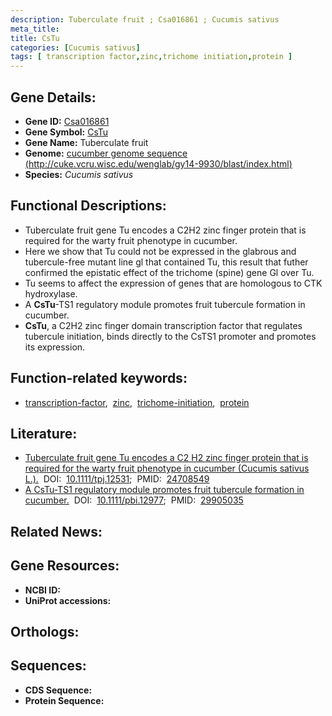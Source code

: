 ```yaml
---
description: Tuberculate fruit ; Csa016861 ; Cucumis sativus
meta_title:
title: CsTu
categories: [Cucumis sativus]
tags: [ transcription factor,zinc,trichome initiation,protein ]
---
```


## Gene Details:
- **Gene ID:** [Csa016861]()
- **Gene Symbol:** <u>CsTu</u>
- **Gene Name:** Tuberculate fruit
- **Genome:** [cucumber genome sequence (http://cuke.vcru.wisc.edu/wenglab/gy14-9930/blast/index.html)]()
- **Species:** *Cucumis sativus*

## Functional Descriptions:
   - Tuberculate fruit gene Tu encodes a C2H2 zinc finger protein that is required for the warty fruit phenotype in cucumber.
   - Here we show that Tu could not be expressed in the glabrous and tubercule-free mutant line gl that contained Tu, this result that futher confirmed the epistatic effect of the trichome (spine) gene Gl over Tu. 
   - Tu seems to affect the expression of genes that are homologous to CTK hydroxylase.
   - A **CsTu**-TS1 regulatory module promotes fruit tubercule formation in cucumber.
   - **CsTu**, a C2H2 zinc finger domain transcription factor that regulates tubercule initiation, binds directly to the CsTS1 promoter and promotes its expression.

## Function-related keywords:
   - [transcription-factor](/tags/transcription-factor/),&nbsp;&nbsp;[zinc](/tags/zinc/),&nbsp;&nbsp;[trichome-initiation](/tags/trichome-initiation/),&nbsp;&nbsp;[protein](/tags/protein/)

## Literature:
   - [Tuberculate fruit gene Tu encodes a C2 H2 zinc finger protein that is required for the warty fruit phenotype in cucumber (Cucumis sativus L.).](https://doi.org/10.1111/tpj.12531)&nbsp;&nbsp;DOI:&nbsp;&nbsp;[10.1111/tpj.12531](https://doi.org/10.1111/tpj.12531);&nbsp;&nbsp;PMID:&nbsp;&nbsp;[24708549](https://pubmed.ncbi.nlm.nih.gov/24708549/)
   - [A CsTu-TS1 regulatory module promotes fruit tubercule formation in cucumber.](https://doi.org/10.1111/pbi.12977)&nbsp;&nbsp;DOI:&nbsp;&nbsp;[10.1111/pbi.12977](https://doi.org/10.1111/pbi.12977);&nbsp;&nbsp;PMID:&nbsp;&nbsp;[29905035](https://pubmed.ncbi.nlm.nih.gov/29905035/)

## Related News:

## Gene Resources:
- **NCBI ID:**  [](https://www.ncbi.nlm.nih.gov/gene/?term=)
- **UniProt accessions:**  [](https://www.uniprot.org/uniprotkb//entry)

## Orthologs:

## Sequences:
- **CDS Sequence:**
- **Protein Sequence:**
